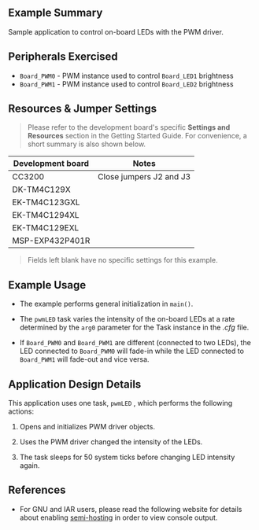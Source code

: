 ## Example Summary

Sample application to control on-board LEDs with the PWM driver.

## Peripherals Exercised

* `Board_PWM0` - PWM instance used to control `Board_LED1` brightness
* `Board_PWM1` - PWM instance used to control `Board_LED2` brightness

## Resources & Jumper Settings

> Please refer to the development board's specific __Settings and Resources__
section in the Getting Started Guide. For convenience, a short summary is also
shown below.

| Development board | Notes                                                  |
| ----------------- | ---------                                              |
| CC3200            | Close jumpers J2 and J3                                |
| DK-TM4C129X       |                                                        |
| EK-TM4C123GXL     |                                                        |
| EK-TM4C1294XL     |                                                        |
| EK-TM4C129EXL     |                                                        |
| MSP-EXP432P401R   |                                                        |

> Fields left blank have no specific settings for this example.

## Example Usage

* The example performs general initialization in `main()`.

* The `pwmLED` task varies the intensity of the on-board LEDs at a rate determined
by the `arg0` parameter for the Task instance in the *.cfg* file.

* If `Board_PWM0` and `Board_PWM1` are different (connected to two LEDs),
the LED connected to `Board_PWM0` will fade-in while the LED connected to
`Board_PWM1` will fade-out and vice versa.

## Application Design Details

This application uses one task, `pwmLED` , which performs the following actions:

1. Opens and initializes PWM driver objects.

2. Uses the PWM driver changed the intensity of the LEDs.

3. The task sleeps for 50 system ticks before changing LED intensity again.

## References
* For GNU and IAR users, please read the following website for details
  about enabling [semi-hosting](http://processors.wiki.ti.com/index.php/TI-RTOS_Examples_SemiHosting)
  in order to view console output.
